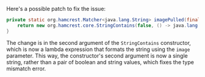 Here's a possible patch to fix the issue:
```java
private static org.hamcrest.Matcher<java.lang.String> imagePulled(final java.lang.String image) {
    return new org.hamcrest.core.StringContains(false, () -> java.lang.String.format("Status: Downloaded newer image for %s", image));
}
```
The change is in the second argument of the `StringContains` constructor, which is now a lambda expression that formats the string using the `image` parameter. This way, the constructor's second argument is now a single string, rather than a pair of boolean and string values, which fixes the type mismatch error.